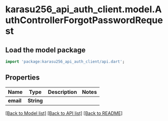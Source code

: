 # karasu256_api_auth_client.model.AuthControllerForgotPasswordRequest

## Load the model package
```dart
import 'package:karasu256_api_auth_client/api.dart';
```

## Properties
Name | Type | Description | Notes
------------ | ------------- | ------------- | -------------
**email** | **String** |  | 

[[Back to Model list]](../README.md#documentation-for-models) [[Back to API list]](../README.md#documentation-for-api-endpoints) [[Back to README]](../README.md)



